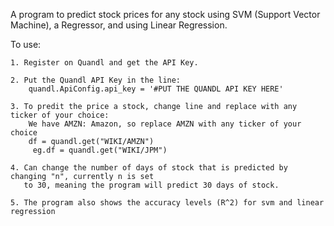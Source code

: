 A program to predict stock prices for any stock using SVM (Support Vector Machine), a Regressor,
and using Linear Regression.

To use:
	
	1. Register on Quandl and get the API Key.
	
	2. Put the Quandl API Key in the line: 
		quandl.ApiConfig.api_key = '#PUT THE QUANDL API KEY HERE'
	
	3. To predit the price a stock, change line and replace with any ticker of your choice:
		We have AMZN: Amazon, so replace AMZN with any ticker of your choice
		df = quandl.get("WIKI/AMZN")
	     eg.df = quandl.get("WIKI/JPM") 
	
	4. Can change the number of days of stock that is predicted by changing "n", currently n is set
	   to 30, meaning the program will predict 30 days of stock.
	
	5. The program also shows the accuracy levels (R^2) for svm and linear regression
